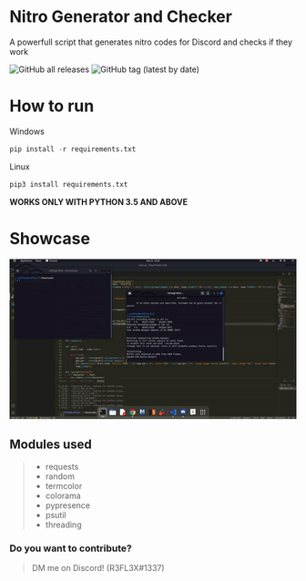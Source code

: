 # Nitro Generator and Checker
A powerfull script that generates nitro codes for Discord and checks if they work

![GitHub all releases](https://img.shields.io/github/downloads/ReflexTheLegend/Nitro-Gen-Checker/total?style=plastic)
![GitHub tag (latest by date)](https://img.shields.io/github/v/tag/ReflexTheLegend/Nitro-Generator-N-Checker)
# How to run

Windows
```py
pip install -r requirements.txt
```

Linux
```py
pip3 install requirements.txt
```

**WORKS ONLY WITH PYTHON 3.5 AND ABOVE**

# Showcase

![Showcase](showcase.gif)

## Modules used

>- requests
>- random
>- termcolor
>- colorama
>- pypresence
>- psutil 
>- threading

### Do you want to contribute?
> DM me on Discord! (R3FL3X#1337)
